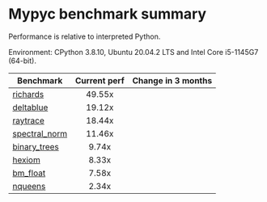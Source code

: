# Mypyc benchmark summary

Performance is relative to interpreted Python.

Environment: CPython 3.8.10, Ubuntu 20.04.2 LTS and Intel Core i5-1145G7 (64-bit).

| Benchmark | Current perf | Change in 3 months |
| --- | :---: | :---: |
| [richards](benchmarks/richards.md) | 49.55x |  |
| [deltablue](benchmarks/deltablue.md) | 19.12x |  |
| [raytrace](benchmarks/raytrace.md) | 18.44x |  |
| [spectral_norm](benchmarks/spectral_norm.md) | 11.46x |  |
| [binary_trees](benchmarks/binary_trees.md) | 9.74x |  |
| [hexiom](benchmarks/hexiom.md) | 8.33x |  |
| [bm_float](benchmarks/bm_float.md) | 7.58x |  |
| [nqueens](benchmarks/nqueens.md) | 2.34x |  |
